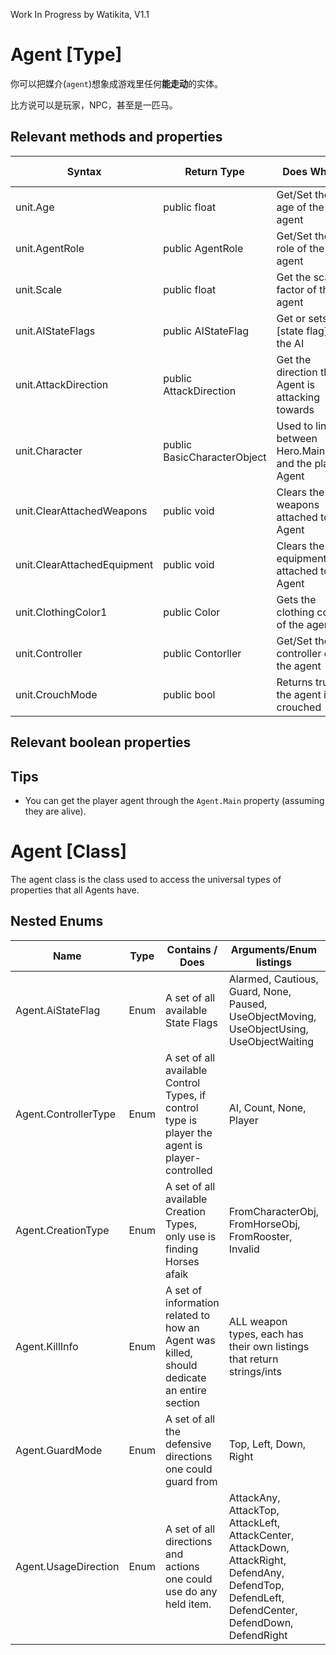 Work In Progress by Watikita, V1.1
# Agent [Type]

你可以把媒介(`agent`)想象成游戏里任何**能走动**的实体。

比方说可以是玩家，NPC，甚至是一匹马。

## Relevant methods and properties

| Syntax                      | Return Type                 | Does What?                                              | Available Values/Extensions            | Example                                         |
|-----------------------------|-----------------------------|---------------------------------------------------------|----------------------------------------|-------------------------------------------------|
| unit.Age                    | public float                | Get/Set the age of the agent                            | N/A                                    | `float age = unit.Age`                          |
| unit.AgentRole              | public AgentRole            | Get/Set the role of the agent                           | I have no idea.                        | I have no idea.                                 |
| unit.Scale                  | public float                | Get the scaling factor of the agent                     | N/A                                    | `float scale = unit.Scale`                      |
| unit.AIStateFlags           | public AIStateFlag          | Get or sets the [state flag] of the AI                  | Alarmed, Cautious, Guard, None, Paused | `unit.AIStateFlags = Agent.AIStateFlag.Alarmed` |
| unit.AttackDirection        | public AttackDirection      | Get the direction the Agent is attacking towards        | Top, Left, Down, Right                 |                                                 |
| unit.Character              | public BasicCharacterObject | Used to link between Hero.MainHero and the player Agent | [unit.Character]                       |                                                 |
| unit.ClearAttachedWeapons   | public void                 | Clears the weapons attached to the Agent                | N/A                                    | Method                                          |
| unit.ClearAttachedEquipment | public void                 | Clears the equipment attached to the Agent              | N/A                                    | Method                                          |
| unit.ClothingColor1         | public Color                | Gets the clothing color of the agent                    | N/A                                    | I have no idea.                                 |
| unit.Controller             | public Contorller           | Get/Set the controller of the agent                     | Player, AI                             | I have no idea.                                 |
| unit.CrouchMode             | public bool                 | Returns true if the agent is crouched                   | N/A                                    | bool crouch = unit.CrouchMode;                  |

## Relevant boolean properties


## Tips

* You can get the player agent through the `Agent.Main` property (assuming they are alive).

# Agent [Class]
 The agent class is the class used to access the universal types of properties that all Agents have.
 
## Nested Enums

| Name                 | Type | Contains / Does                                                                                | Arguments/Enum listings                                                                                                                          | Tips                                                                       |
|----------------------|------|------------------------------------------------------------------------------------------------|--------------------------------------------------------------------------------------------------------------------------------------------------|----------------------------------------------------------------------------|
| Agent.AiStateFlag    | Enum | A set of all available State Flags                                                             | Alarmed, Cautious, Guard, None, Paused, UseObjectMoving, UseObjectUsing, UseObjectWaiting                                                        |                                                                            |
| Agent.ControllerType | Enum | A set of all available Control Types, if control type is player the agent is player-controlled | AI, Count, None, Player                                                                                                                          | Can be also use with Agent.Main.ControllerType to set to player controller |
| Agent.CreationType   | Enum | A set of all available Creation Types, only use is finding Horses afaik                        | FromCharacterObj, FromHorseObj, FromRooster, Invalid                                                                                             |                                                                            |
| Agent.KillInfo       | Enum | A set of information related to how an Agent was killed, should dedicate an entire section     | ALL weapon types, each has their own listings that return strings/ints                                                                           |                                                                            |
| Agent.GuardMode      | Enum | A set of all the defensive directions one could guard from                                     | Top, Left, Down, Right                                                                                                                           |                                                                            |
| Agent.UsageDirection | Enum | A set of all directions and actions one could use do any held item.                            | AttackAny, AttackTop, AttackLeft, AttackCenter, AttackDown, AttackRight, DefendAny, DefendTop, DefendLeft, DefendCenter, DefendDown, DefendRight |                                                                            |
